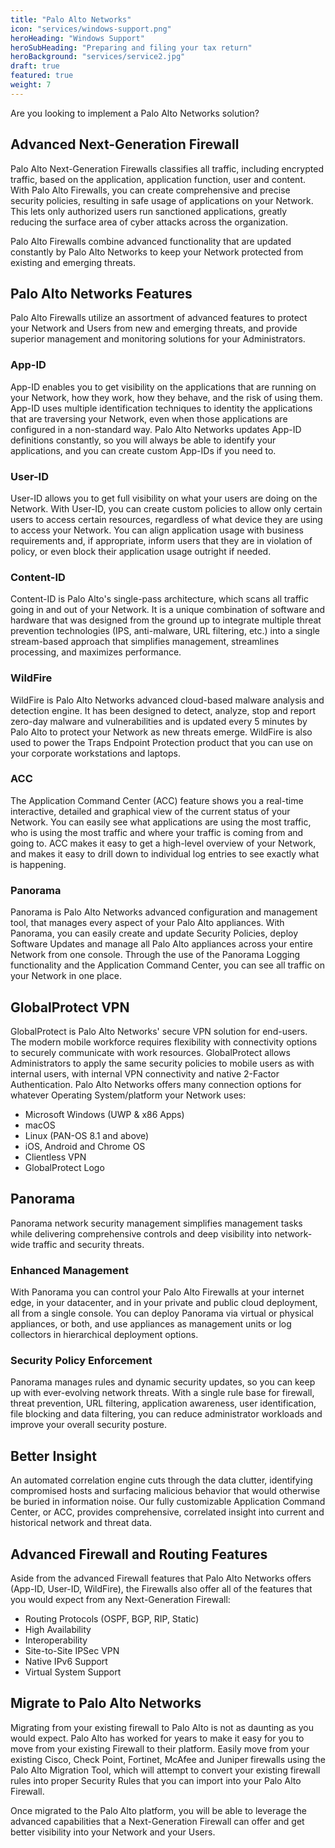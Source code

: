 ```yaml
---
title: "Palo Alto Networks"
icon: "services/windows-support.png"
heroHeading: "Windows Support"
heroSubHeading: "Preparing and filing your tax return"
heroBackground: "services/service2.jpg"
draft: true
featured: true
weight: 7
---
```


Are you looking to implement a Palo Alto Networks solution?

## Advanced Next-Generation Firewall

Palo Alto Next-Generation Firewalls classifies all traffic, including encrypted traffic, based on the application, application function, user and content. With Palo Alto Firewalls, you can create comprehensive and precise security policies, resulting in safe usage of applications on your Network. This lets only authorized users run sanctioned applications, greatly reducing the surface area of cyber attacks across the organization.

Palo Alto Firewalls combine advanced functionality that are updated constantly by Palo Alto Networks to keep your Network protected from existing and emerging threats.

## Palo Alto Networks Features

Palo Alto Firewalls utilize an assortment of advanced features to protect your Network and Users from new and emerging threats, and provide superior management and monitoring solutions for your Administrators.

### App-ID

App-ID enables you to get visibility on the applications that are running on your Network, how they work, how they behave, and the risk of using them. App-ID uses multiple identification techniques to identity the applications that are traversing your Network, even when those applications are configured in a non-standard way. Palo Alto Networks updates App-ID definitions constantly, so you will always be able to identify your applications, and you can create custom App-IDs if you need to.

### User-ID

User-ID allows you to get full visibility on what your users are doing on the Network. With User-ID, you can create custom policies to allow only certain users to access certain resources, regardless of what device they are using to access your Network. You can align application usage with business requirements and, if appropriate, inform users that they are in violation of policy, or even block their application usage outright if needed.

### Content-ID

Content-ID is Palo Alto's single-pass architecture, which scans all traffic going in and out of your Network. It is a unique combination of software and hardware that was designed from the ground up to integrate multiple threat prevention technologies (IPS, anti-malware, URL filtering, etc.) into a single stream-based approach that simplifies management, streamlines processing, and maximizes performance.

### WildFire

WildFire is Palo Alto Networks advanced cloud-based malware analysis and detection engine. It has been designed to detect, analyze, stop and report zero-day malware and vulnerabilities and is updated every 5 minutes by Palo Alto to protect your Network as new threats emerge. WildFire is also used to power the Traps Endpoint Protection product that you can use on your corporate workstations and laptops.

### ACC

The Application Command Center (ACC) feature shows you a real-time interactive, detailed and graphical view of the current status of your Network. You can easily see what applications are using the most traffic, who is using the most traffic and where your traffic is coming from and going to. ACC makes it easy to get a high-level overview of your Network, and makes it easy to drill down to individual log entries to see exactly what is happening.

### Panorama

Panorama is Palo Alto Networks advanced configuration and management tool, that manages every aspect of your Palo Alto appliances. With Panorama, you can easily create and update Security Policies, deploy Software Updates and manage all Palo Alto appliances across your entire Network from one console. Through the use of the Panorama Logging functionality and the Application Command Center, you can see all traffic on your Network in one place.

## GlobalProtect VPN

GlobalProtect is Palo Alto Networks' secure VPN solution for end-users. The modern mobile workforce requires flexibility with connectivity options to securely communicate with work resources. GlobalProtect allows Administrators to apply the same security policies to mobile users as with internal users, with internal VPN connectivity and native 2-Factor Authentication. Palo Alto Networks offers many connection options for whatever Operating System/platform your Network uses:

- Microsoft Windows (UWP & x86 Apps)
- macOS
- Linux (PAN-OS 8.1 and above)
- iOS, Android and Chrome OS
- Clientless VPN
- GlobalProtect Logo

## Panorama

Panorama network security management simplifies management tasks while delivering comprehensive controls and deep visibility into network-wide traffic and security threats.

### Enhanced Management

With Panorama you can control your Palo Alto Firewalls at your internet edge, in your datacenter, and in your private and public cloud deployment, all from a single console. You can deploy Panorama via virtual or physical appliances, or both, and use appliances as management units or log collectors in hierarchical deployment options.

### Security Policy Enforcement

Panorama manages rules and dynamic security updates, so you can keep up with ever-evolving network threats. With a single rule base for firewall, threat prevention, URL filtering, application awareness, user identification, file blocking and data filtering, you can reduce administrator workloads and improve your overall security posture.

## Better Insight

An automated correlation engine cuts through the data clutter, identifying compromised hosts and surfacing malicious behavior that would otherwise be buried in information noise. Our fully customizable Application Command Center, or ACC, provides comprehensive, correlated insight into current and historical network and threat data.

## Advanced Firewall and Routing Features

Aside from the advanced Firewall features that Palo Alto Networks offers (App-ID, User-ID, WildFire), the Firewalls also offer all of the features that you would expect from any Next-Generation Firewall:

- Routing Protocols (OSPF, BGP, RIP, Static)
- High Availability
- Interoperability
- Site-to-Site IPSec VPN
- Native IPv6 Support
- Virtual System Support

## Migrate to Palo Alto Networks

Migrating from your existing firewall to Palo Alto is not as daunting as you would expect. Palo Alto has worked for years to make it easy for you to move from your existing Firewall to their platform. Easily move from your existing Cisco, Check Point, Fortinet, McAfee and Juniper firewalls using the Palo Alto Migration Tool, which will attempt to convert your existing firewall rules into proper Security Rules that you can import into your Palo Alto Firewall.

Once migrated to the Palo Alto platform, you will be able to leverage the advanced capabilities that a Next-Generation Firewall can offer and get better visibility into your Network and your Users.
